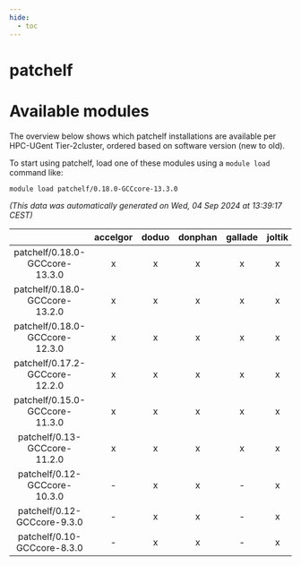 ```yaml
---
hide:
  - toc
---
```


patchelf
========

# Available modules


The overview below shows which patchelf installations are available per HPC-UGent Tier-2cluster, ordered based on software version (new to old).

To start using patchelf, load one of these modules using a `module load` command like:

```shell
module load patchelf/0.18.0-GCCcore-13.3.0
```

*(This data was automatically generated on Wed, 04 Sep 2024 at 13:39:17 CEST)*  

| |accelgor|doduo|donphan|gallade|joltik|shinx|skitty|
| :---: | :---: | :---: | :---: | :---: | :---: | :---: | :---: |
|patchelf/0.18.0-GCCcore-13.3.0|x|x|x|x|x|x|x|
|patchelf/0.18.0-GCCcore-13.2.0|x|x|x|x|x|x|x|
|patchelf/0.18.0-GCCcore-12.3.0|x|x|x|x|x|x|x|
|patchelf/0.17.2-GCCcore-12.2.0|x|x|x|x|x|-|x|
|patchelf/0.15.0-GCCcore-11.3.0|x|x|x|x|x|-|x|
|patchelf/0.13-GCCcore-11.2.0|x|x|x|x|x|-|x|
|patchelf/0.12-GCCcore-10.3.0|-|x|x|-|x|-|x|
|patchelf/0.12-GCCcore-9.3.0|-|x|x|-|x|-|x|
|patchelf/0.10-GCCcore-8.3.0|-|x|x|-|x|-|x|
